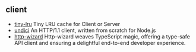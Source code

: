 ## client

- [tiny-lru](https://github.com/avoidwork/tiny-lru) Tiny LRU cache for Client or Server
- [undici](https://github.com/nodejs/undici) An HTTP/1.1 client, written from scratch for Node.js
- [http-wizard](https://github.com/flodlc/http-wizard) Http-wizard weaves TypeScript magic, offering a type-safe API client and ensuring a delightful end-to-end developer experience.
